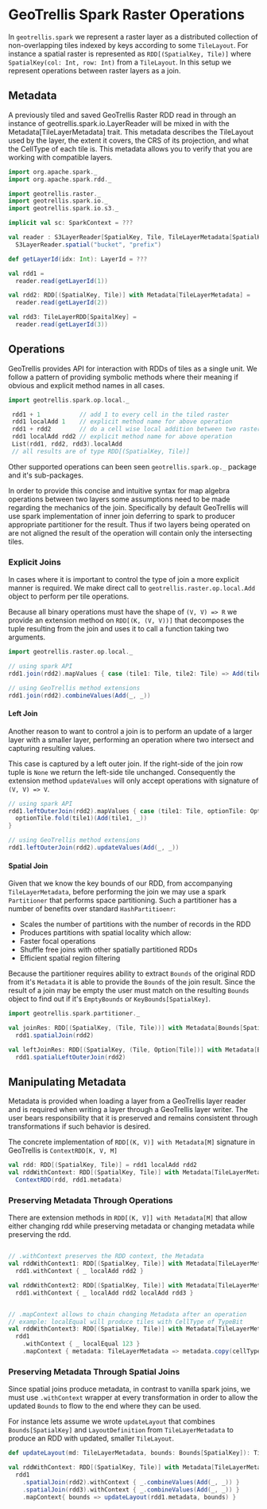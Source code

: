 # GeoTrellis Spark Raster Operations

In `geotrellis.spark` we represent a raster layer as a distributed
collection of non-overlapping tiles indexed by keys according to some
`TileLayout`. For instance a spatial raster is represented as
`RDD[(SpatialKey, Tile)]` where `SpatialKey(col: Int, row: Int)` from
a `TileLayout`. In this setup we represent operations between raster
layers as a join.

## Metadata

A previously tiled and saved GeoTrellis Raster RDD read in through an
instance of geotrellis.spark.io.LayerReader will be mixed in with the
Metadata[TileLayerMetadata] trait. This metadata describes the TileLayout
used by the layer, the extent it covers, the CRS of its projection,
and what the CellType of each tile is. This metadata allows you to
verify that you are working with compatible layers.

```scala
import org.apache.spark._
import org.apache.spark.rdd._

import geotrellis.raster._
import geotrellis.spark.io._
import geotrellis.spark.io.s3._

implicit val sc: SparkContext = ???

val reader : S3LayerReader[SpatialKey, Tile, TileLayerMetadata[SpatialKey]] =
  S3LayerReader.spatial("bucket", "prefix")

def getLayerId(idx: Int): LayerId = ???

val rdd1 =
  reader.read(getLayerId(1))

val rdd2: RDD[(SpatialKey, Tile)] with Metadata[TileLayerMetadata] =
  reader.read(getLayerId(2))

val rdd3: TileLayerRDD[SpaitalKey] =
  reader.read(getLayerId(3))
```

## Operations

GeoTrellis provides API for interaction with RDDs of tiles as a single
unit. We follow a pattern of providing symbolic methods where their
meaning if obvious and explicit method names in all cases.

```scala
import geotrellis.spark.op.local._

 rdd1 + 1           // add 1 to every cell in the tiled raster
 rdd1 localAdd 1    // explicit method name for above operation
 rdd1 + rdd2        // do a cell wise local addition between two rasters
 rdd1 localAdd rdd2 // explicit method name for above operation
 List(rdd1, rdd2, rdd3).localAdd
 // all results are of type RDD[(SpatialKey, Tile)]
```

Other supported operations can been seen `geotrellis.spark.op._`
package and it's sub-packages.

In order to provide this concise and intuitive syntax for map
algebra operations between two layers some assumptions need to
be made regarding the mechanics of the join. Specifically by
default GeoTrellis will use spark implementation of inner join
deferring to spark to producer appropriate partitioner for the
result. Thus if two layers being operated on are not aligned the
result of the operation will contain only the intersecting tiles.

### Explicit Joins

In cases where it is important to control the type of join a more
explicit manner is required. We make direct call to
`geotrellis.raster.op.local.Add` object to perform per tile operations.

Because all binary operations must have the shape of `(V, V) => R`
we provide an extension method on `RDD[(K, (V, V))]` that decomposes
the tuple resulting from the join and uses it to call a function
taking two arguments.


```scala
import geotrellis.raster.op.local._

// using spark API
rdd1.join(rdd2).mapValues { case (tile1: Tile, tile2: Tile) => Add(tile1, tile2) }

// using GeoTrellis method extensions
rdd1.join(rdd2).combineValues(Add(_, _))
```

#### Left Join

Another reason to want to control a join is to perform an update of a
larger layer with a smaller layer, performing an operation where two
intersect and capturing resulting values.

This case is captured by a left outer join. If the right-side of the
join row tuple is `None` we return the left-side tile unchanged.
Consequently the extension method `updateValues` will only accept
operations with signature of `(V, V) => V`.


```scala
// using spark API
rdd1.leftOuterJoin(rdd2).mapValues { case (tile1: Tile, optionTile: Option[Tile]) =>
  optionTile.fold(tile1)(Add(tile1, _))
}

// using GeoTrellis method extensions
rdd1.leftOuterJoin(rdd2).updateValues(Add(_, _))
```

#### Spatial Join

Given that we know the key bounds of our RDD, from accompanying
`TileLayerMetadata`, before performing the join we may use a spark
`Partitioner` that performs space partitioning. Such a partitioner
has a number of benefits over standard `HashPartitioenr`:

- Scales the number of partitions with the number of records in the RDD
- Produces partitions with spatial locality which allow:
- Faster focal operations
- Shuffle free joins with other spatially partitioned RDDs
- Efficient spatial region filtering

Because the partitioner requires ability to extract `Bounds` of the
original RDD from it's `Metadata` it is able to provide the `Bounds`
of the join result. Since the result of a join may be empty the user
must match on the resulting `Bounds` object to find out if it's
`EmptyBounds` or `KeyBounds[SpatialKey]`.

```scala
import geotrellis.spark.partitioner._

val joinRes: RDD[(SpatialKey, (Tile, Tile))] with Metadata[Bounds[SpatialKey]] =
  rdd1.spatialJoin(rdd2)

val leftJoinRes: RDD[(SpatialKey, (Tile, Option[Tile])] with Metadata[Bounds[SpatialKey]] =
  rdd1.spatialLeftOuterJoin(rdd2)
```

## Manipulating Metadata

Metadata is provided when loading a layer from a GeoTrellis layer
reader and is required when writing a layer through a GeoTrellis
layer writer. The user bears responsibility that it is preserved and
remains consistent through transformations if such behavior is desired.

The concrete implementation of `RDD[(K, V)] with Metadata[M]` signature
in GeoTrellis is `ContextRDD[K, V, M]`

```scala
val rdd: RDD[(SpatialKey, Tile)] = rdd1 localAdd rdd2
val rddWithContext: RDD[(SpatialKey, Tile)] with Metadata[TileLayerMetadata] =
  ContextRDD(rdd, rdd1.metadata)
```

### Preserving Metadata Through Operations

There are extension methods in `RDD[(K, V]] with Metadata[M]` that
allow either changing rdd while preserving metadata or changing
metadata while preserving the rdd.

```scala

// .withContext preserves the RDD context, the Metadata
val rddWithContext1: RDD[(SpatialKey, Tile)] with Metadata[TileLayerMetadata] =
  rdd1.withContext { _ localAdd rdd2 }

val rddWithContext2: RDD[(SpatialKey, Tile)] with Metadata[TileLayerMetadata] =
  rdd1.withContext { _ localAdd rdd2 localAdd rdd3 }


// .mapContext allows to chain changing Metadata after an operation
// example: localEqual will produce tiles with CellType of TypeBit
val rddWithContext3: RDD[(SpatialKey, Tile)] with Metadata[TileLayerMetadata] =
  rdd1
    .withContext { _ localEqual 123 }
    .mapContext { metadata: TileLayerMetadata => metadata.copy(cellType = TypeBit) }
```

### Preserving Metadata Through Spatial Joins

Since spatial joins produce metadata, in contrast to vanilla spark
joins, we must use `.withContext` wrapper at every transformation in
order to allow the updated `Bounds` to flow to the end where they can be used.

For instance lets assume we wrote `updateLayout` that combines
`Bounds[SpatialKey]` and `LayoutDefinition` from `TileLayerMetadata`
to produce an RDD with updated, smaller `TileLayout`.

```scala
def updateLayout(md: TileLayerMetadata, bounds: Bounds[SpatialKey]): TileLayerMetadata = ???

val rddWithContext: RDD[(SpatialKey, Tile)] with Metadata[TileLayerMetadata] =
  rdd1
    .spatialJoin(rdd2).withContext { _.combineValues(Add(_, _)) }
    .spatialJoin(rdd3).withContext { _.combineValues(Add(_, _)) }
    .mapContext{ bounds => updateLayout(rdd1.metadata, bounds) }
```
